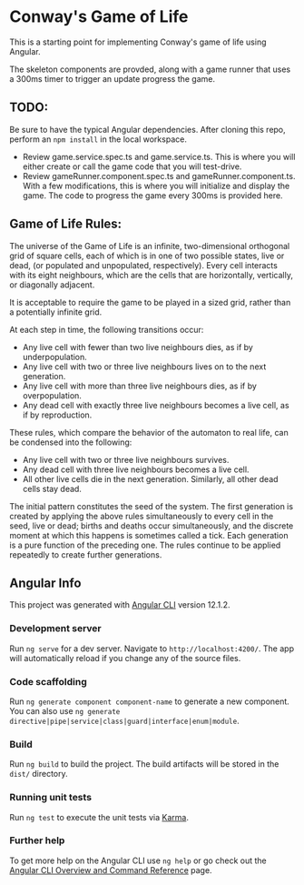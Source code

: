 # Conway's Game of Life

This is a starting point for implementing Conway's game of life using Angular.

The skeleton components are provded, along with a game runner that uses a 300ms timer to trigger an update progress the game.

## TODO:

Be sure to have the typical Angular dependencies.  After cloning this repo, perform an `npm install` in the local workspace.

- Review game.service.spec.ts and game.service.ts.  This is where you will either create or call the game code that you will test-drive.
- Review gameRunner.component.spec.ts and gameRunner.component.ts.  With a few modifications, this is where you will initialize and display the game.  The code to progress the game every 300ms is provided here. 

## Game of Life Rules:

The universe of the Game of Life is an infinite, two-dimensional orthogonal grid of square cells, each of which is in one of two possible states, live or dead, (or populated and unpopulated, respectively). Every cell interacts with its eight neighbours, which are the cells that are horizontally, vertically, or diagonally adjacent. 

It is acceptable to require the game to be played in a sized grid, rather than a potentially infinite grid.

At each step in time, the following transitions occur:

- Any live cell with fewer than two live neighbours dies, as if by underpopulation.
- Any live cell with two or three live neighbours lives on to the next generation.
- Any live cell with more than three live neighbours dies, as if by overpopulation.
- Any dead cell with exactly three live neighbours becomes a live cell, as if by reproduction.

These rules, which compare the behavior of the automaton to real life, can be condensed into the following:

- Any live cell with two or three live neighbours survives.
- Any dead cell with three live neighbours becomes a live cell.
- All other live cells die in the next generation. Similarly, all other dead cells stay dead.

The initial pattern constitutes the seed of the system. The first generation is created by applying the above rules simultaneously to every cell in the seed, live or dead; births and deaths occur simultaneously, and the discrete moment at which this happens is sometimes called a tick. Each generation is a pure function of the preceding one. The rules continue to be applied repeatedly to create further generations.

## Angular Info
This project was generated with [Angular CLI](https://github.com/angular/angular-cli) version 12.1.2.
### Development server

Run `ng serve` for a dev server. Navigate to `http://localhost:4200/`. The app will automatically reload if you change any of the source files.

### Code scaffolding

Run `ng generate component component-name` to generate a new component. You can also use `ng generate directive|pipe|service|class|guard|interface|enum|module`.

### Build

Run `ng build` to build the project. The build artifacts will be stored in the `dist/` directory.

### Running unit tests

Run `ng test` to execute the unit tests via [Karma](https://karma-runner.github.io).

### Further help

To get more help on the Angular CLI use `ng help` or go check out the [Angular CLI Overview and Command Reference](https://angular.io/cli) page.
